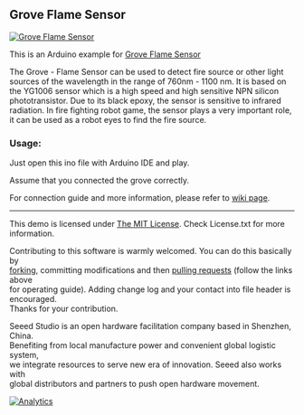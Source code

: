 Grove Flame Sensor
--------------------------------

[![Grove Flame Sensor](http://www.seeedstudio.com/depot/images/product/Flame%20Sensor.jpg)](http://www.seeedstudio.com/depot/grove-flame-sensor-p-1450.html?cPath=144_222)

This is an Arduino example for [Grove Flame Sensor](http://www.seeedstudio.com/depot/grove-flame-sensor-p-1450.html?cPath=144_222)

The Grove - Flame Sensor can be used to detect fire source or other light sources of the wavelength in the range of 760nm - 1100 nm.
It is based on the YG1006 sensor which is a high speed and high sensitive NPN silicon phototransistor.
Due to its black epoxy, the sensor is sensitive to infrared radiation.
In fire fighting robot game, the sensor plays a very important role, it can be used as a robot eyes to find the fire source.

### Usage:

Just open this ino file with Arduino IDE and play.

Assume that you connected the grove correctly. 

For connection guide and more information, please refer to [wiki page](http://www.seeedstudio.com/wiki/Grove_-_Flame_Sensor).

    
----

This demo is licensed under [The MIT License](http://opensource.org/licenses/mit-license.php). Check License.txt for more information.<br>

Contributing to this software is warmly welcomed. You can do this basically by<br>
[forking](https://help.github.com/articles/fork-a-repo), committing modifications and then [pulling requests](https://help.github.com/articles/using-pull-requests) (follow the links above<br>
for operating guide). Adding change log and your contact into file header is encouraged.<br>
Thanks for your contribution.

Seeed Studio is an open hardware facilitation company based in Shenzhen, China. <br>
Benefiting from local manufacture power and convenient global logistic system, <br>
we integrate resources to serve new era of innovation. Seeed also works with <br>
global distributors and partners to push open hardware movement.<br>



[![Analytics](https://ga-beacon.appspot.com/UA-46589105-3/Grove_Flame_Sensor)](https://github.com/igrigorik/ga-beacon)



